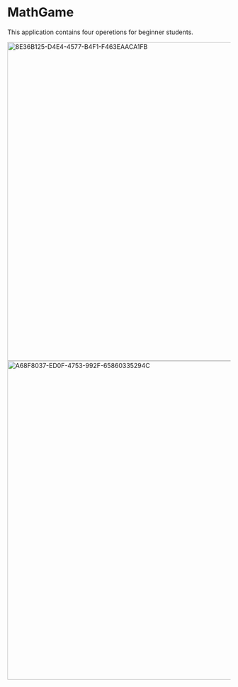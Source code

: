 # MathGame
This application contains four operetions for beginner students.

<img width="718" alt="8E36B125-D4E4-4577-B4F1-F463EAACA1FB" src="https://user-images.githubusercontent.com/87249316/173659154-6167ec6e-6d6c-468d-a607-d9723e534c87.png">


<img width="718" alt="A68F8037-ED0F-4753-992F-65860335294C" src="https://user-images.githubusercontent.com/87249316/173659162-8142f8aa-8cbe-4927-be0d-b144052a8a52.png">
